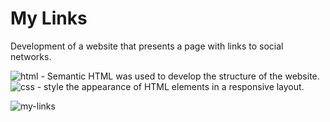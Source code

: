 # My Links

Development of a website that presents a page with links to social networks.

<img src="https://img.shields.io/badge/HTML-239120?style=for-the-badge&logo=html5&logoColor=white" alt="html" /> - Semantic HTML was used to develop the structure of the website.<br>
<img src="https://img.shields.io/badge/CSS3-1572B6?style=for-the-badge&logo=css3&logoColor=white" alt="css" /> - style the appearance of HTML elements in a responsive layout.

<!-- <img src="https://img.shields.io/badge/JavaScript-323330?style=for-the-badge&logo=javascript&logoColor=F7DF1E" alt="javascript" />/>-->
<!-- <img src="https://img.shields.io/badge/C-00599C?style=for-the-badge&logo=c&logoColor=white" alt="c" />-->

<img src="[def]" alt="my-links" />

[def]: /assets/image/my-links.png

